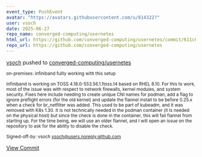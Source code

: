```yaml
---
event_type: PushEvent
avatar: "https://avatars.githubusercontent.com/u/814322?"
user: vsoch
date: 2025-06-27
repo_name: converged-computing/usernetes
html_url: https://github.com/converged-computing/usernetes/commit/611c0baeba3c457820ce4970c24893091ceb52cd
repo_url: https://github.com/converged-computing/usernetes
---
```


<a href='https://github.com/vsoch' target='_blank'>vsoch</a> pushed to <a href='https://github.com/converged-computing/usernetes' target='_blank'>converged-computing/usernetes</a>

<small>on-premises: infiniband fullly working with this setup

Infiniband is working on TOSS
4.18.0-553.56.1.1toss.t4 based on RHEL 8.10.
For this to work, most of the issue was with
respect to network firewalls, kernel modules,
and system security. Fixes here include
needing to create unique CNI names for podman,
add a flag to ignore preflight errors (for
the old kernel) and update the flannel install
to be before 0.25.x when a check for br_netfilter
was added. This used to be part of kubeadm, and
it was removed with K8s 1.30. It is not technically
needed in the podman container (it is needed on
the physical host) but since the check is done
in the container, this will fail flannel from
starting up. For the time being, we will use
an older flannel, and I will open an issue
on the repository to ask for the ability
to disable the check.

Signed-off-by: vsoch <vsoch@users.noreply.github.com></small>

<a href='https://github.com/converged-computing/usernetes/commit/611c0baeba3c457820ce4970c24893091ceb52cd' target='_blank'>View Commit</a>